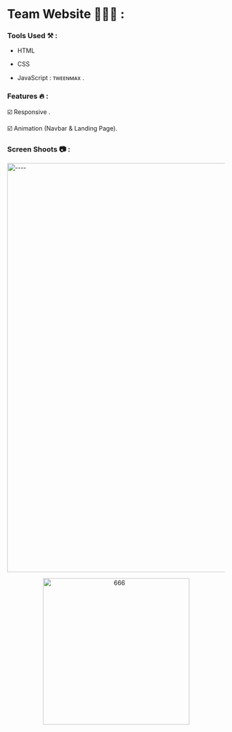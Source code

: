 # Team Website 👨🏻‍💻 : 


### Tools Used ⚒️ : 

- HTML
  
- CSS
  
- JavaScript : ᴛᴡᴇᴇɴᴍᴀx .

### Features 🔥 :

☑️ Responsive .

☑️ Animation (Navbar & Landing Page).


### Screen Shoots 📷 :

<img width="947" alt="----" src="https://github.com/moadhamousti/Team-Website/assets/118165767/ec5b7808-f4cd-4aae-8c28-288e02291beb">


<p align="center">
  <img width="339" alt="666" src="https://github.com/moadhamousti/Team-Website/assets/118165767/001ff7b6-c0a8-4a9f-8aca-21e4d64f49d5">
</p>
